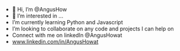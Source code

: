 - 👋 Hi, I’m @AngusHow
- 👀 I’m interested in ...
- I’m currently learning Python and Javascript
- I’m looking to collaborate on any code and projects I can help on
- Connect with me on linkedIn @AngusHowat
- www.linkedin.com/in/AngusHowat

<!---
AngusHow/AngusHow is a ✨ special ✨ repository because its `README.md` (this file) appears on your GitHub profile.
You can click the Preview link to take a look at your changes.
--->
